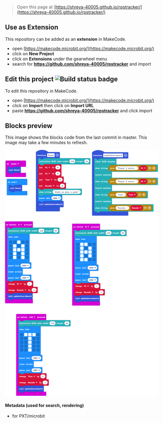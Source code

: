 
> Open this page at [https://shreya-40005.github.io/rpstracker/](https://shreya-40005.github.io/rpstracker/)

## Use as Extension

This repository can be added as an **extension** in MakeCode.

* open [https://makecode.microbit.org/](https://makecode.microbit.org/)
* click on **New Project**
* click on **Extensions** under the gearwheel menu
* search for **https://github.com/shreya-40005/rpstracker** and import

## Edit this project ![Build status badge](https://github.com/shreya-40005/rpstracker/workflows/MakeCode/badge.svg)

To edit this repository in MakeCode.

* open [https://makecode.microbit.org/](https://makecode.microbit.org/)
* click on **Import** then click on **Import URL**
* paste **https://github.com/shreya-40005/rpstracker** and click import

## Blocks preview

This image shows the blocks code from the last commit in master.
This image may take a few minutes to refresh.

![A rendered view of the blocks](https://github.com/shreya-40005/rpstracker/raw/master/.github/makecode/blocks.png)

#### Metadata (used for search, rendering)

* for PXT/microbit
<script src="https://makecode.com/gh-pages-embed.js"></script><script>makeCodeRender("{{ site.makecode.home_url }}", "{{ site.github.owner_name }}/{{ site.github.repository_name }}");</script>
